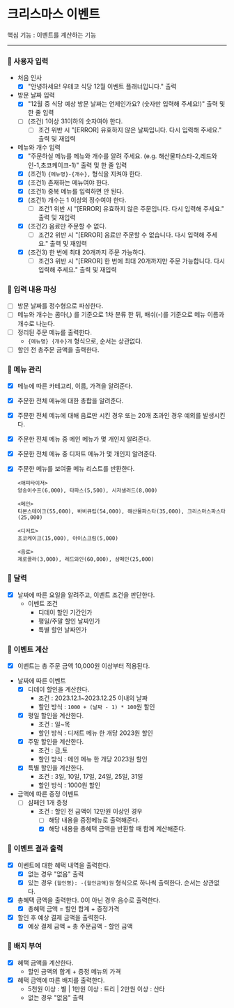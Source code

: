 # 크리스마스 이벤트

핵심 기능 : 이벤트를 계산하는 기능
***

### 📍 사용자 입력

- 처음 인사
    - [x] "안녕하세요! 우테코 식당 12월 이벤트 플래너입니다." 출력
- 방문 날짜 입력
    - [x] "12월 중 식당 예상 방문 날짜는 언제인가요? (숫자만 입력해 주세요!)" 출력 및 한 줄 입력
    - [ ] (조건) 1이상 31이하의 숫자여야 한다.
        - [ ] 조건 위반 시 "[ERROR] 유효하지 않은 날짜입니다. 다시 입력해 주세요." 출력 및 재입력
- 메뉴와 개수 입력
    - [x] "주문하실 메뉴를 메뉴와 개수를 알려 주세요. (e.g. 해산물파스타-2,레드와인-1,초코케이크-1)" 출력 및 한 줄 입력
    - [x] (조건1) `{메뉴명}-{개수},` 형식을 지켜야 한다.
    - [x] (조건1) 존재하는 메뉴여야 한다.
    - [x] (조건1) 중복 메뉴를 입력하면 안 된다.
    - [x] (조건1) 개수는 1 이상의 정수여야 한다.
        - [ ] 조건1 위반 시 "[ERROR] 유효하지 않은 주문입니다. 다시 입력해 주세요." 출력 및 재입력
    - [x] (조건2) 음료만 주문할 수 없다.
        - [ ] 조건2 위반 시 "[ERROR] 음료만 주문할 수 없습니다. 다시 입력해 주세요." 출력 및 재입력
    - [x] (조건3) 한 번에 최대 20개까지 주문 가능하다.
        - [ ] 조건3 위반 시 "[ERROR] 한 번에 최대 20개까지만 주문 가능합니다. 다시 입력해 주세요." 출력 및 재입력

### 📍 입력 내용 파싱

- [ ] 방문 날짜를 정수형으로 파싱한다.
- [ ] 메뉴와 개수는 콤마(,) 를 기준으로 1차 분류 한 뒤, 배쉬(-)를 기준으로 메뉴 이름과 개수로 나눈다.
- [ ] 정리된 주문 메뉴를 출력한다.
    - `{메뉴명} {개수}개` 형식으로, 순서는 상관없다.
- [ ] 할인 전 총주문 금액을 출력한다.

### 📍 메뉴 관리

- [x] 메뉴에 따른 카테고리, 이름, 가격을 알려준다.
- [x] 주문한 전체 메뉴에 대한 총합을 알려준다.
- [x] 주문한 전체 메뉴에 대해 음료만 시킨 경우 또는 20개 초과인 경우 예외를 발생시킨다.
- [x] 주문한 전체 메뉴 중 메인 메뉴가 몇 개인지 알려준다.
- [x] 주문한 전체 메뉴 중 디저트 메뉴가 몇 개인지 알려준다.
- [x] 주문한 메뉴를 보여줄 메뉴 리스트를 반환한다.

    ````
    <애피타이저>
    양송이수프(6,000), 타파스(5,500), 시저샐러드(8,000)
    
    <메인>
    티본스테이크(55,000), 바비큐립(54,000), 해산물파스타(35,000), 크리스마스파스타(25,000)
    
    <디저트>
    초코케이크(15,000), 아이스크림(5,000)
    
    <음료>
    제로콜라(3,000), 레드와인(60,000), 샴페인(25,000)
    ````

### 📍 달력

- [x] 날짜에 따른 요일을 알려주고, 이벤트 조건을 판단한다.
    - 이벤트 조건
        - 디데이 할인 기간인가
        - 평일/주말 할인 날짜인가
        - 특별 할인 날짜인가

### 📍 이벤트 계산

- [x] 이벤트는 총 주문 금액 10,000원 이상부터 적용된다.
- 날짜에 따른 이벤트
    - [x] 디데이 할인을 계산한다.
        - 조건 : 2023.12.1~2023.12.25 이내의 날짜
        - 할인 방식 : `1000 + (날짜 - 1) * 100`원 할인
    - [x] 평일 할인을 계산한다.
        - 조건 : 일~목
        - 할인 방식 : 디저트 메뉴 한 개당 2023원 할인
    - [x] 주말 할인을 계산한다.
        - 조건 : 금,토
        - 할인 방식 : 메인 메뉴 한 개당 2023원 할인
    - [x] 특별 할인을 계산한다.
        - 조건 : 3일, 10일, 17일, 24일, 25일, 31일
        - 할인 방식 : 1000원 할인
- 금액에 따른 증정 이벤트
    - [ ] 샴페인 1개 증정
        - 조건 : 할인 전 금액이 12만원 이상인 경우
            - [ ] 해당 내용을 증정메뉴로 출력해준다.
            - [x] 해당 내용을 총혜택 금액을 반환할 때 함께 계산해준다.

### 📍 이벤트 결과 출력

- [x] 이벤트에 대한 혜택 내역을 출력한다.
    -[x] 없는 경우 "없음" 출력
    -[x] 있는 경우 `{할인명}: -{할인금액}원` 형식으로 하나씩 출력한다. 순서는 상관없다.
- [x] 총혜택 금액을 출력한다. 0이 아닌 경우 음수로 출력한다.
    -[x] 총혜택 금액 = 할인 합계 + 증정가격
- [x] 할인 후 예상 결제 금액을 출력한다.
    - [x] 예상 결제 금액 = 총 주문금액 - 할인 금액

### 📍 배지 부여

- [x] 혜택 금액을 계산한다.
    - 할인 금액의 합계 + 증정 메뉴의 가격
- [x] 혜택 금액에 따른 배지를 출력한다.
    - 5천원 이상 : 별 | 1만원 이상 : 트리 | 2만원 이상 : 산타
    - 없는 경우 "없음" 출력

